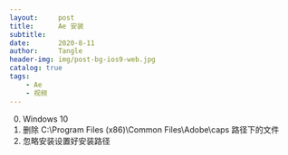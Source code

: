```yaml
---
layout:     post
title:      Ae 安装
subtitle:   
date:       2020-8-11
author:     Tangle
header-img: img/post-bg-ios9-web.jpg
catalog: true
tags:
    - Ae
    - 视频
---
```


0. Windows 10
0. 删除 C:\Program Files (x86)\Common Files\Adobe\caps 路径下的文件
0. 忽略安装设置好安装路径
